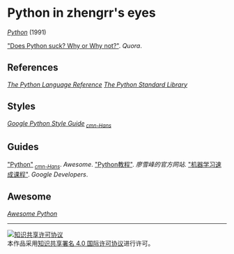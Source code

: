 # Python in zhengrr's eyes

[*Python*](https://python.org) (1991)

["Does Python suck? Why or Why not?"](https://quora.com/Does-Python-suck-Why-or-Why-not). *Quora*.

## References

[*The Python Language Reference*](https://docs.python.org/3/reference)
[*The Python Standard Library*](https://docs.python.org/3/library)

## Styles

[*Google Python Style Guide*](https://google.github.io/styleguide/pyguide)<sub> [*cmn-Hans*](http://zh-google-styleguide.readthedocs.org)</sub>

## Guides

["Python"](https://awesome-python.com)<sub> [*cmn-Hans*](http://python.jobbole.com/84464)</sub>. *Awesome*.
["Python教程"](https://www.liaoxuefeng.com/wiki/0014316089557264a6b348958f449949df42a6d3a2e542c000). *廖雪峰的官方网站*.
["机器学习速成课程"](https://developers.google.cn/machine-learning/crash-course/). *Google Developers*.

## Awesome

[*Awesome Python*](https://awesome-python.com/)

___
<a rel="license" href="http://creativecommons.org/licenses/by/4.0/"><img alt="知识共享许可协议" style="border-width:0" src="https://i.creativecommons.org/l/by/4.0/88x31.png" /></a><br />本作品采用<a rel="license" href="http://creativecommons.org/licenses/by/4.0/">知识共享署名 4.0 国际许可协议</a>进行许可。
